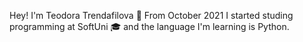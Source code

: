 Hey! I'm Teodora Trendafilova 🦉
From October 2021 I started studing programming at SoftUni 🎓 and the language I'm learning is Python. 
